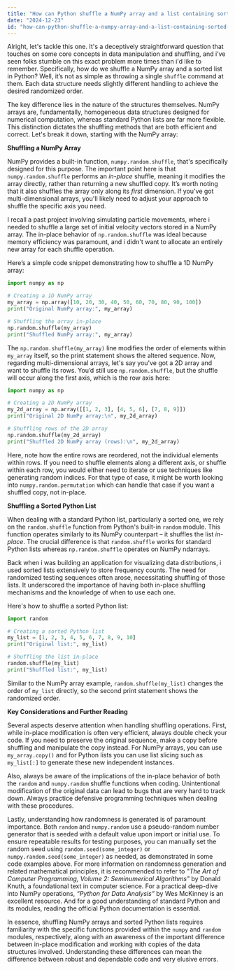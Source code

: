 ```yaml
---
title: "How can Python shuffle a NumPy array and a list containing sorted elements?"
date: "2024-12-23"
id: "how-can-python-shuffle-a-numpy-array-and-a-list-containing-sorted-elements"
---
```


Alright, let's tackle this one. It's a deceptively straightforward question that touches on some core concepts in data manipulation and shuffling, and i’ve seen folks stumble on this exact problem more times than i'd like to remember. Specifically, how do we shuffle a NumPy array and a sorted list in Python? Well, it’s not as simple as throwing a single `shuffle` command at them. Each data structure needs slightly different handling to achieve the desired randomized order.

The key difference lies in the nature of the structures themselves. NumPy arrays are, fundamentally, homogeneous data structures designed for numerical computation, whereas standard Python lists are far more flexible. This distinction dictates the shuffling methods that are both efficient and correct. Let's break it down, starting with the NumPy array:

**Shuffling a NumPy Array**

NumPy provides a built-in function, `numpy.random.shuffle`, that's specifically designed for this purpose. The important point here is that `numpy.random.shuffle` performs an *in-place* shuffle, meaning it modifies the array directly, rather than returning a new shuffled copy. It’s worth noting that it also shuffles the array only along its *first* dimension. If you've got multi-dimensional arrays, you'll likely need to adjust your approach to shuffle the specific axis you need.

I recall a past project involving simulating particle movements, where i needed to shuffle a large set of initial velocity vectors stored in a NumPy array. The in-place behavior of `np.random.shuffle` was ideal because memory efficiency was paramount, and i didn't want to allocate an entirely new array for each shuffle operation.

Here’s a simple code snippet demonstrating how to shuffle a 1D NumPy array:

```python
import numpy as np

# Creating a 1D NumPy array
my_array = np.array([10, 20, 30, 40, 50, 60, 70, 80, 90, 100])
print("Original NumPy array:", my_array)

# Shuffling the array in-place
np.random.shuffle(my_array)
print("Shuffled NumPy array:", my_array)
```

The `np.random.shuffle(my_array)` line modifies the order of elements within `my_array` itself, so the print statement shows the altered sequence. Now, regarding multi-dimensional arrays, let's say you've got a 2D array and want to shuffle its rows. You’d still use `np.random.shuffle`, but the shuffle will occur along the first axis, which is the row axis here:

```python
import numpy as np

# Creating a 2D NumPy array
my_2d_array = np.array([[1, 2, 3], [4, 5, 6], [7, 8, 9]])
print("Original 2D NumPy array:\n", my_2d_array)

# Shuffling rows of the 2D array
np.random.shuffle(my_2d_array)
print("Shuffled 2D NumPy array (rows):\n", my_2d_array)
```
Here, note how the entire rows are reordered, not the individual elements within rows. If you need to shuffle elements along a different axis, or shuffle within each row, you would either need to iterate or use techniques like generating random indices. For that type of case, it might be worth looking into `numpy.random.permutation` which can handle that case if you want a shuffled copy, not in-place.

**Shuffling a Sorted Python List**

When dealing with a standard Python list, particularly a sorted one, we rely on the `random.shuffle` function from Python's built-in `random` module. This function operates similarly to its NumPy counterpart – it shuffles the list *in-place*. The crucial difference is that `random.shuffle` works for standard Python lists whereas `np.random.shuffle` operates on NumPy ndarrays.

Back when i was building an application for visualizing data distributions, i used sorted lists extensively to store frequency counts. The need for randomized testing sequences often arose, necessitating shuffling of those lists. It underscored the importance of having both in-place shuffling mechanisms and the knowledge of when to use each one.

Here's how to shuffle a sorted Python list:

```python
import random

# Creating a sorted Python list
my_list = [1, 2, 3, 4, 5, 6, 7, 8, 9, 10]
print("Original list:", my_list)

# Shuffling the list in-place
random.shuffle(my_list)
print("Shuffled list:", my_list)
```

Similar to the NumPy array example, `random.shuffle(my_list)` changes the order of `my_list` directly, so the second print statement shows the randomized order.

**Key Considerations and Further Reading**

Several aspects deserve attention when handling shuffling operations. First, while in-place modification is often very efficient, always double check your code. If you need to preserve the original sequence, make a copy before shuffling and manipulate the copy instead. For NumPy arrays, you can use `my_array.copy()` and for Python lists you can use list slicing such as `my_list[:]` to generate these new independent instances.

Also, always be aware of the implications of the in-place behavior of both the `random` and `numpy.random` shuffle functions when coding. Unintentional modification of the original data can lead to bugs that are very hard to track down. Always practice defensive programming techniques when dealing with these procedures.

Lastly, understanding how randomness is generated is of paramount importance. Both `random` and `numpy.random` use a pseudo-random number generator that is seeded with a default value upon import or initial use. To ensure repeatable results for testing purposes, you can manually set the random seed using `random.seed(some_integer)` or `numpy.random.seed(some_integer)` as needed, as demonstrated in some code examples above. For more information on randomness generation and related mathematical principles, it is recommended to refer to *"The Art of Computer Programming, Volume 2: Seminumerical Algorithms"* by Donald Knuth, a foundational text in computer science. For a practical deep-dive into NumPy operations, *“Python for Data Analysis”* by Wes McKinney is an excellent resource. And for a good understanding of standard Python and its modules, reading the official Python documentation is essential.

In essence, shuffling NumPy arrays and sorted Python lists requires familiarity with the specific functions provided within the `numpy` and `random` modules, respectively, along with an awareness of the important difference between in-place modification and working with copies of the data structures involved. Understanding these differences can mean the difference between robust and dependable code and very elusive errors.
